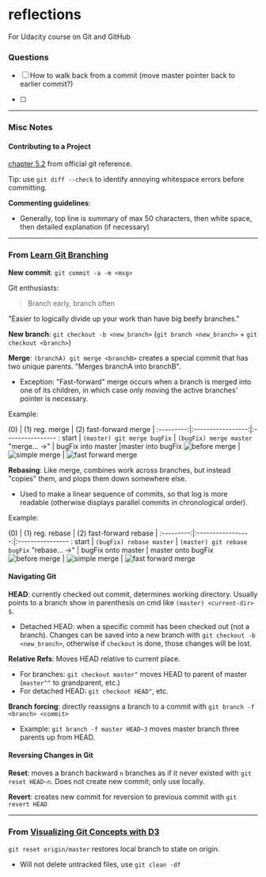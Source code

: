 # reflections
For Udacity course on Git and GitHub

### Questions
- [ ] How to walk back from a commit (move master pointer back to earlier commit?)

- [ ]
---

### Misc Notes
#### Contributing to a Project
[chapter 5.2](https://git-scm.com/book/ch5-2.html) from official git reference.

Tip: use `git diff --check` to identify annoying whitespace errors before committing.

**Commenting guidelines**:
- Generally, top line is summary of max 50 characters, then white space, then detailed explanation (if necessary)



---
### From [Learn Git Branching](http://pcottle.github.io/learnGitBranching)


**New commit**: `git commit -a -m <msg>`

Git enthusiasts:
> Branch early, branch often

"Easier to logically divide up your work than have big beefy branches."

**New branch**:
`git checkout -b <new_branch>` (`git branch <new_branch>` + `git checkout <branch>`)

**Merge**: `(branchA) git merge <branchB>` creates a special commit that has two unique parents. "Merges branchA into branchB".
- Exception: "Fast-forward" merge occurs when a branch is merged into one of its children, in which case only moving the active branches' pointer is necessary.

Example:

   (0)     |    (1) reg. merge     |  (2) fast-forward merge        |
:---------:|:-----------------:|:---------------- :
 start     | `(master) git merge bugFix` | `(bugFix) merge master`
"merge... ->"   |      bugFix into master     |master into bugFix
![before merge][bM] | ![simple merge][sM]  |  ![fast forward merge][ffM]

[bM]: images/before_merge.png
[sM]: images/simple_merge.png
[ffM]: images/ff_merge.png

**Rebasing**: Like merge, combines work across branches, but instead "copies" them, and plops them down somewhere else.
- Used to make a linear sequence of commits, so that log is more readable (otherwise displays parallel commits in chronological order).

Example:

   (0)     |    (1) reg. rebase     |      (2) fast-forward rebase        |
:---------:|:-----------------:|:---------------- :
 start     | `(bugFix) rebase master` | `(master) git rebase bugFix`
"rebase... ->"   |  bugFix onto master       | master onto bugFix
![before merge][bRB] | ![simple merge][sRB]  |  ![fast forward merge][ffRB]

[bRB]: images/before_rebase.png
[sRB]: images/simple_rebase.png
[ffRB]: images/ff_rebase.png

#### Navigating Git

**HEAD**: currently checked out commit, determines working directory. Usually points to a branch show in parenthesis on cmd like `(master) <current-dir> $`.
- Detached HEAD: when a specific commit has been checked out (not a branch). Changes can be saved into a new branch with `git checkout -b <new_branch>`, otherwise if `checkout` is done, those changes will be lost.

**Relative Refs**: Moves HEAD relative to current place.
- For branches: `git checkout master^` moves HEAD to parent of master (`master^^` to grandparent, etc.)
- For detached HEAD: `git checkout HEAD^`, etc.

**Branch forcing**: directly reassigns a branch to a commit with `git branch -f <branch> <commit>`
- Example: `git branch -f master HEAD~3` moves master branch three parents up from HEAD.

#### Reversing Changes in Git
**Reset**: moves a branch backward `n` branches as if it never existed with `git reset HEAD~n`. Does not create new commit; only use locally.

**Revert**: creates new commit for reversion to previous commit with `git revert HEAD`

---
### From [Visualizing Git Concepts with D3](http://onlywei.github.io/explain-git-with-d3)

`git reset origin/master` restores local branch to state on origin.
* Will not delete untracked files, use `git clean -df`
